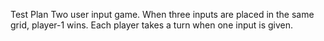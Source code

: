 Test Plan
    Two user input game.
    When three inputs are placed in the same grid, player-1 wins.
    Each player takes a turn when one input is given.
